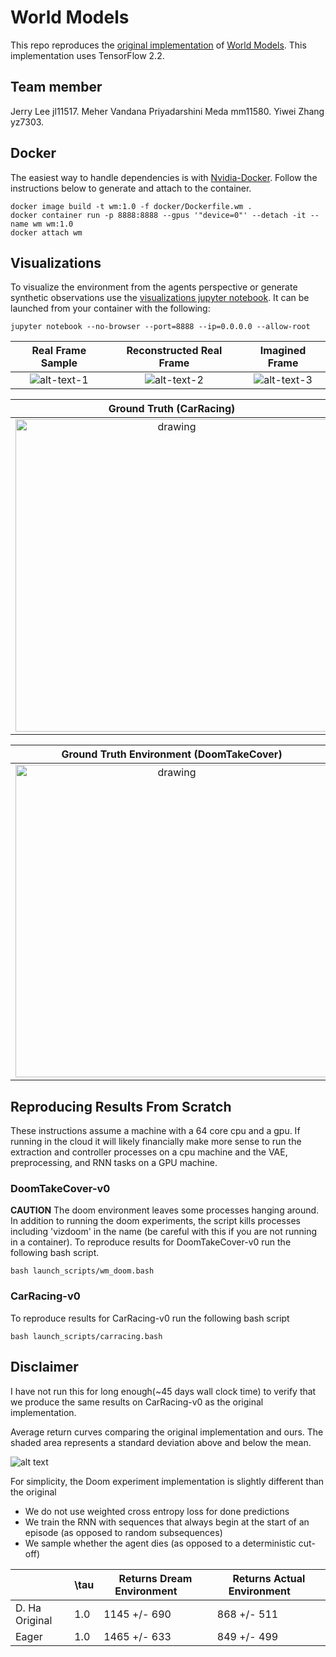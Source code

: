# World Models
This repo reproduces the [original implementation](https://github.com/hardmaru/WorldModelsExperiments) of [World Models](https://arxiv.org/abs/1803.10122). This implementation uses TensorFlow 2.2.

## Team member
Jerry Lee                         jl11517.
Meher Vandana Priyadarshini Meda  mm11580.
Yiwei Zhang                       yz7303.

## Docker
The easiest way to handle dependencies is with [Nvidia-Docker](https://github.com/NVIDIA/nvidia-docker). Follow the instructions below to generate and attach to the container.
```
docker image build -t wm:1.0 -f docker/Dockerfile.wm .
docker container run -p 8888:8888 --gpus '"device=0"' --detach -it --name wm wm:1.0
docker attach wm
```

## Visualizations
To visualize the environment from the agents perspective or generate synthetic observations use the [visualizations jupyter notebook](WorldModels/visualizations.ipynb). It can be launched from your container with the following:
```
jupyter notebook --no-browser --port=8888 --ip=0.0.0.0 --allow-root
```

Real Frame Sample             |  Reconstructed Real Frame  |  Imagined Frame
:-------------------------:|:-------------------------:|:-------------------------:|
![alt-text-1](imgs/true_frame.png "Real Frame")| ![alt-text-2](imgs/reconstructed_frame.png "Reconstructed Frame") | ![alt-text-3](imgs/imagined.png "Imagined Frame")

Ground Truth (CarRacing)             |  Reconstructed
:-------------------------:|:-------------------------:
<img src="imgs/true_traj.gif" alt="drawing" width="500"/> | <img src="imgs/reconstruct_traj.gif" alt="drawing" width="500"/>

Ground Truth Environment (DoomTakeCover)   |  Dream Environment
:-------------------------:|:-------------------------:
<img src="imgs/doom_real_traj.gif" alt="drawing" width="500"/> | <img src="imgs/doom_dream_traj.gif" alt="drawing" width="500"/>

## Reproducing Results From Scratch
These instructions assume a machine with a 64 core cpu and a gpu. If running in the cloud it will likely financially make more sense to run the extraction and controller processes on a cpu machine and the VAE, preprocessing, and RNN tasks on a GPU machine.

### DoomTakeCover-v0
**CAUTION** The doom environment leaves some processes hanging around. In addition to running the doom experiments, the script kills processes including 'vizdoom' in the name (be careful with this if you are not running in a container).
To reproduce results for DoomTakeCover-v0 run the following bash script.
```
bash launch_scripts/wm_doom.bash
```

### CarRacing-v0
To reproduce results for CarRacing-v0 run the following bash script
```
bash launch_scripts/carracing.bash
```

## Disclaimer
I have not run this for long enough(~45 days wall clock time) to verify that we produce the same results on CarRacing-v0 as the original implementation.

Average return curves comparing the original implementation and ours. The shaded area represents a standard deviation above and below the mean. 

![alt text](imgs/og_carracing_comparison.png "CarRacing-v0 comparison")

For simplicity, the Doom experiment implementation is slightly different than the original
* We do not use weighted cross entropy loss for done predictions 
* We train the RNN with sequences that always begin at the start of an episode (as opposed to random subsequences)
* We sample whether the agent dies (as opposed to a deterministic cut-off)

|  |\tau | Returns Dream Environment  &nbsp;&nbsp;&nbsp;&nbsp;&nbsp;&nbsp;| Returns Actual Environment  &nbsp;&nbsp;&nbsp;&nbsp;&nbsp;&nbsp;
|------|------|------|------|
|   D. Ha Original  | 1.0 | 1145 +/- 690 | 868 +/- 511 |
|   Eager  |  1.0 | 1465 +/- 633 | 849 +/- 499 |
